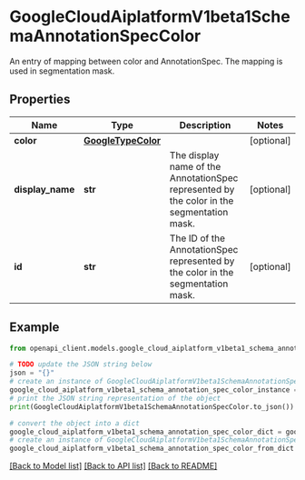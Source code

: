 # GoogleCloudAiplatformV1beta1SchemaAnnotationSpecColor

An entry of mapping between color and AnnotationSpec. The mapping is used in segmentation mask.

## Properties

Name | Type | Description | Notes
------------ | ------------- | ------------- | -------------
**color** | [**GoogleTypeColor**](GoogleTypeColor.md) |  | [optional] 
**display_name** | **str** | The display name of the AnnotationSpec represented by the color in the segmentation mask. | [optional] 
**id** | **str** | The ID of the AnnotationSpec represented by the color in the segmentation mask. | [optional] 

## Example

```python
from openapi_client.models.google_cloud_aiplatform_v1beta1_schema_annotation_spec_color import GoogleCloudAiplatformV1beta1SchemaAnnotationSpecColor

# TODO update the JSON string below
json = "{}"
# create an instance of GoogleCloudAiplatformV1beta1SchemaAnnotationSpecColor from a JSON string
google_cloud_aiplatform_v1beta1_schema_annotation_spec_color_instance = GoogleCloudAiplatformV1beta1SchemaAnnotationSpecColor.from_json(json)
# print the JSON string representation of the object
print(GoogleCloudAiplatformV1beta1SchemaAnnotationSpecColor.to_json())

# convert the object into a dict
google_cloud_aiplatform_v1beta1_schema_annotation_spec_color_dict = google_cloud_aiplatform_v1beta1_schema_annotation_spec_color_instance.to_dict()
# create an instance of GoogleCloudAiplatformV1beta1SchemaAnnotationSpecColor from a dict
google_cloud_aiplatform_v1beta1_schema_annotation_spec_color_from_dict = GoogleCloudAiplatformV1beta1SchemaAnnotationSpecColor.from_dict(google_cloud_aiplatform_v1beta1_schema_annotation_spec_color_dict)
```
[[Back to Model list]](../README.md#documentation-for-models) [[Back to API list]](../README.md#documentation-for-api-endpoints) [[Back to README]](../README.md)


